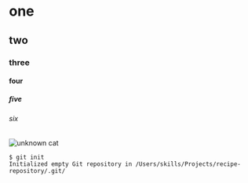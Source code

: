 # one
## two
### three
#### four
##### five 
###### six

![unknown cat](https://octodex.github.com/images/yaktocat.png)


```
$ git init
Initialized empty Git repository in /Users/skills/Projects/recipe-repository/.git/
```
